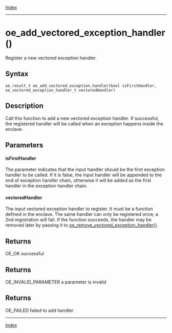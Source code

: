 [Index](index.md)

---
# oe_add_vectored_exception_handler()

Register a new vectored exception handler.

## Syntax

    oe_result_t oe_add_vectored_exception_handler(bool isFirstHandler, oe_vectored_exception_handler_t vectoredHandler)
## Description 

Call this function to add a new vectored exception handler. If successful, the registered handler will be called when an exception happens inside the enclave.



## Parameters

#### isFirstHandler

The parameter indicates that the input handler should be the first exception handler to be called. If it is false, the input handler will be appended to the end of exception handler chain, otherwise it will be added as the first handler in the exception handler chain.

#### vectoredHandler

The input vectored exception handler to register. It must be a function defined in the enclave. The same handler can only be registered once; a 2nd registration will fail. If the function succeeds, the handler may be removed later by passing it to [oe_remove_vectored_exception_handler()](enclave_8h_a911c1c04d273cbb2278374b148d9fd86_1a911c1c04d273cbb2278374b148d9fd86.md).

## Returns

OE_OK successful

## Returns

OE_INVALID_PARAMETER a parameter is invalid

## Returns

OE_FAILED failed to add handler

---
[Index](index.md)

